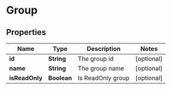 
# Group

## Properties
Name | Type | Description | Notes
------------ | ------------- | ------------- | -------------
**id** | **String** | The group id |  [optional]
**name** | **String** | The group name |  [optional]
**isReadOnly** | **Boolean** | Is ReadOnly group |  [optional]



